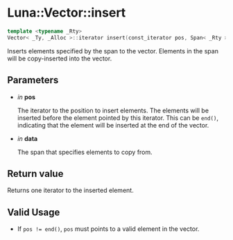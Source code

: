 # Luna::Vector::insert

```c++
template <typename _Rty>
Vector< _Ty, _Alloc >::iterator insert(const_iterator pos, Span< _Rty > data)
```

Inserts elements specified by the span to the vector. Elements in the span will be copy-inserted into the vector. 



## Parameters
* *in* **pos**

    The iterator to the position to insert elements. The elements will be inserted before the element pointed by this iterator. This can be `end()`, indicating that the element will be inserted at the end of the vector. 

* *in* **data**

    The span that specifies elements to copy from. 

## Return value
Returns one iterator to the inserted element. 

## Valid Usage
* If `pos != end()`, `pos` must points to a valid element in the vector. 

